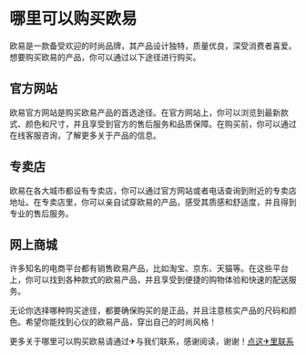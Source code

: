 # 哪里可以购买欧易

欧易是一款备受欢迎的时尚品牌，其产品设计独特，质量优良，深受消费者喜爱。想要购买欧易的产品，你可以通过以下途径进行购买。

## 官方网站

欧易官方网站是购买欧易产品的首选途径。在官方网站上，你可以浏览到最新款式、颜色和尺寸，并且享受到官方的售后服务和品质保障。在购买前，你可以通过在线客服咨询，了解更多关于产品的信息。

## 专卖店

欧易在各大城市都设有专卖店，你可以通过官方网站或者电话查询到附近的专卖店地址。在专卖店里，你可以亲自试穿欧易的产品，感受其质感和舒适度，并且得到专业的售后服务。

## 网上商城

许多知名的电商平台都有销售欧易产品，比如淘宝、京东、天猫等。在这些平台上，你可以找到各种款式的欧易产品，并且享受到便捷的购物体验和快速的配送服务。

无论你选择哪种购买途径，都要确保购买的是正品，并且注意核实产品的尺码和颜色。希望你能找到心仪的欧易产品，穿出自己的时尚风格！

更多关于哪里可以购买欧易请通过✈与我们联系，感谢阅读，谢谢！[点这✈里联系](https://ads.k02.cc)